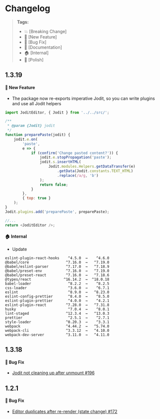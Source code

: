 # Changelog

> **Tags:**
>
> -   :boom: [Breaking Change]
> -   :rocket: [New Feature]
> -   :bug: [Bug Fix]
> -   :memo: [Documentation]
> -   :house: [Internal]
> -   :nail_care: [Polish]

## 1.3.19

#### :rocket: New Feature

-   The package now re-exports imperative Jodit, so you can write plugins and use all Jodit helpers

```js
import JoditEditor, { Jodit } from '../../src/';

/**
 * @param {Jodit} jodit
 */
function preparePaste(jodit) {
	jodit.e.on(
		'paste',
		e => {
			if (confirm('Change pasted content?')) {
				jodit.e.stopPropagation('paste');
				jodit.s.insertHTML(
					Jodit.modules.Helpers.getDataTransfer(e)
						.getData(Jodit.constants.TEXT_HTML)
						.replace(/a/g, 'b')
				);
				return false;
			}
		},
		{ top: true }
	);
}
Jodit.plugins.add('preparePaste', preparePaste);

//...
return <JoditEditor />;
```

#### :house: Internal

-   Update

```
eslint-plugin-react-hooks    ^4.5.0  →    ^4.6.0
@babel/core                 ^7.16.0  →   ^7.19.0
@babel/eslint-parser        ^7.17.0  →   ^7.18.9
@babel/preset-env           ^7.16.0  →   ^7.19.0
@babel/preset-react         ^7.16.0  →   ^7.18.6
@types/react               ^16.14.2  →  ^18.0.18
babel-loader                 ^8.2.2  →    ^8.2.5
css-loader                   ^3.6.0  →    ^6.7.1
eslint                       ^8.9.0  →   ^8.23.0
eslint-config-prettier       ^8.4.0  →    ^8.5.0
eslint-plugin-prettier       ^4.0.0  →    ^4.2.1
eslint-plugin-react         ^7.28.0  →   ^7.31.8
husky                        ^7.0.4  →    ^8.0.1
lint-staged                 ^12.3.4  →   ^13.0.3
prettier                     ^2.5.1  →    ^2.7.1
style-loader                ^0.20.3  →    ^3.3.1
webpack                     ^4.44.2  →   ^5.74.0
webpack-cli                 ^3.3.12  →   ^4.10.0
webpack-dev-server          ^3.11.0  →   ^4.11.0
```

## 1.3.18

#### :bug: Bug Fix

-   [Jodit not cleaning up after unmount #196](https://github.com/jodit/jodit-react/issues/196)

## 1.2.1

#### :bug: Bug Fix

-   [Editor duplicates after re-render (state change) #172](https://github.com/jodit/jodit-react/issues/172)
